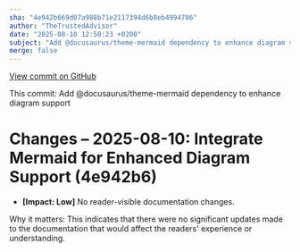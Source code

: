 ```yaml
---
sha: "4e942b669d07a988b71e2117394d6b8eb4994786"
author: "TheTrustedAdvisor"
date: "2025-08-10 12:50:23 +0200"
subject: "Add @docusaurus/theme-mermaid dependency to enhance diagram support"
merge: false
---
```


[View commit on GitHub](https://github.com/TheTrustedAdvisor/FabricAdoptionFramework/commit/4e942b669d07a988b71e2117394d6b8eb4994786)

This commit: Add @docusaurus/theme-mermaid dependency to enhance diagram support

# Changes – 2025-08-10: Integrate Mermaid for Enhanced Diagram Support (4e942b6)

- **[Impact: Low]** No reader-visible documentation changes.

Why it matters: This indicates that there were no significant updates made to the documentation that would affect the readers' experience or understanding.
